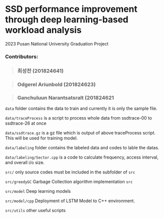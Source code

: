 # SSD performance improvement through deep learning-based workload analysis
2023 Pusan National University Graduation Project


### Contributors: 
> ### 최성찬 (201824641)

> ### Odgerel Ariunbold (201824623)

> ### Ganchuluun Narantsatsralt (201824621

```data``` folder contains the data to train and currently it is only the sample file. 

  ```data/traceProcess``` is a script to process whole data from ssdtrace-00 to ssdtrace-26 at once

  ```data/ssdtrace.gz``` is a gz file which is output of above traceProcess script. This will be used for training model.

  ```data/labeling``` folder contains the labeled data and codes to lable the datas.

  ```data/labeling/Sector.cpp``` is a code to calculate frequency, access interval, and overall i/o size.

```src/``` only source codes must be included in the subfolder of ```src```   

```src/greedyGC``` Garbage Collection algorithm implementation ```src```


```src/model``` Deep learning models

```src/model/cpp``` Deployment of LSTM Model to C++ environment. 

```src/utils``` other useful scripts 
